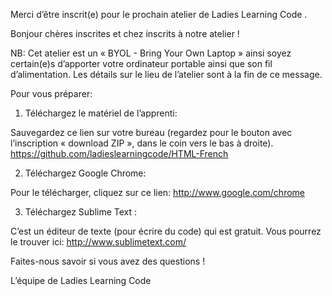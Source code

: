 Merci d’être inscrit(e) pour le prochain atelier de Ladies Learning Code .

Bonjour chères inscrites et chez inscrits à notre atelier !
 
NB: Cet atelier est un « BYOL - Bring Your Own Laptop » ainsi soyez certain(e)s d’apporter votre ordinateur portable ainsi que son fil d’alimentation. Les détails sur le lieu de l’atelier sont à la fin de ce message.
 
Pour vous préparer:
 
1. Téléchargez le matériel de l’apprenti:
 
Sauvegardez ce lien sur votre bureau (regardez pour le bouton avec l’inscription « download ZIP », dans le coin vers le bas à droite).  https://github.com/ladieslearningcode/HTML-French
 
2. Téléchargez Google Chrome:
 
Pour le télécharger, cliquez sur ce lien: http://www.google.com/chrome
 
3. Téléchargez Sublime Text :
 
C’est un éditeur de texte (pour écrire du code) qui est gratuit. Vous pourrez le trouver ici: http://www.sublimetext.com/
 
Faites-nous savoir si vous avez des questions ! 

 
L’équipe de Ladies Learning Code       
